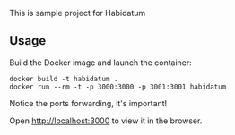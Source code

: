 This is sample project for Habidatum

## Usage

Build the Docker image and launch the container:

```
docker build -t habidatum .
docker run --rm -t -p 3000:3000 -p 3001:3001 habidatum
```

Notice the ports forwarding, it's important!

Open [http://localhost:3000](http://localhost:3000) to view it in the browser.
